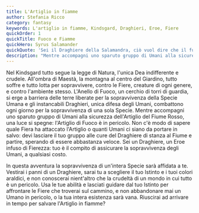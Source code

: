 ```yaml
---
title: L'Artiglio in fiamme
author: Stefania Ricco
category: fantasy
keywords: L'artiglio in fiamme, Kindsgard, Draghieri, Eroe, Fiere
quickOrder: 1
quickTitle: Fuoco e Fiamme
quickHero: Syrus Salamander
quickQuote: 'Sei il Draghiere della Salamandra, ciò vuol dire che il fuoco non ti spaventa, ma ci sono moltissimi modi con cui questo luogo potrebbe uccidere i tuoi Umani, e non vuoi che succeda.'
description: "Mentre accompagni uno sparuto gruppo di Umani alla sicurezza dell'Artiglio del Fiume Rosso, una luce si spegne: l'Artiglio di Fuoco è in pericolo."
---
```


Nel Kindsgard tutto segue la legge di Natura, l'unica Dea indifferente e crudele. All'ombra di Maestà, la montagna al centro del Giardino, tutto soffre e tutto lotta per sopravvivere, contro le Fiere, creature di ogni genere, e contro l'ambiente stesso.
L'Anello di Fuoco, un cerchio di torri di guardia, si erge a barriera delle terre liberate per la sopravvivenza della Specie Umana e gli instancabili Draghieri, unica difesa degli Umani, combattono ogni giorno per la sopravvivenza di una sola Specie.
Mentre accompagni uno sparuto gruppo di Umani alla sicurezza dell'Artiglio del Fiume Rosso, una luce si spegne: l'Artiglio di Fuoco è in pericolo. Non c'è modo di sapere quale Fiera ha attaccato l'Artiglio o quanti Umani ci siano da portare in salvo: devi lasciare il tuo gruppo alle cure del Draghiere di stanza al Fiume e partire, sperando di essere abbastanza veloce. Sei un Draghiere, un Eroe infuso di Fierezza: tuo è il compito di assicurare la sopravvivenza degli Umani, a qualsiasi costo.

In questa avventura la sopravvivenza di un'intera Specie sarà affidata a te.
Vestirai i panni di un Draghiere, sarai tu a scegliere il tuo Istinto e i tuoi colori araldici, e non conoscerai nient'altro che la crudeltà di un mondo in cui tutto è un pericolo.
Usa le tue abilità e lasciati guidare dal tuo Istinto per affrontare le Fiere che troverai sul cammino, e non abbandonare mai un Umano in pericolo, o la tua intera esistenza sarà vana.
Riuscirai ad arrivare in tempo per salvare l'Artiglio in fiamme?

